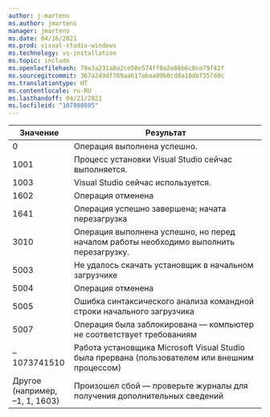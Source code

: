 ```yaml
---
author: j-martens
ms.author: jmartens
manager: jmartens
ms.date: 04/16/2021
ms.prod: visual-studio-windows
ms.technology: vs-installation
ms.topic: include
ms.openlocfilehash: 78a3a231a8a2ce50e574ff0a2e86b6c8ce79f42f
ms.sourcegitcommit: 367a2d9df789aa617abaa09b0cd0a18db7357d0c
ms.translationtype: HT
ms.contentlocale: ru-RU
ms.lasthandoff: 04/21/2021
ms.locfileid: "107800805"
---
```

| **Значение** | **Результат** |
| --------- | ---------- |
| 0 | Операция выполнена успешно. |
| 1001 | Процесс установки Visual Studio сейчас выполняется. |
| 1003 | Visual Studio сейчас используется. |
| 1602 | Операция отменена |
| 1641 | Операция успешно завершена; начата перезагрузка |
| 3010 | Операция выполнена успешно, но перед началом работы необходимо выполнить перезагрузку. |
| 5003 | Не удалось скачать установщик в начальном загрузчике |
| 5004 | Операция отменена |
| 5005 | Ошибка синтаксического анализа командной строки начального загрузчика |
| 5007 | Операция была заблокирована — компьютер не соответствует требованиям |
| –1073741510 | Работа установщика Microsoft Visual Studio была прервана (пользователем или внешним процессом) |
| Другое<br>(например,<br>–1, 1, 1603) | Произошел сбой — проверьте журналы для получения дополнительных сведений |
